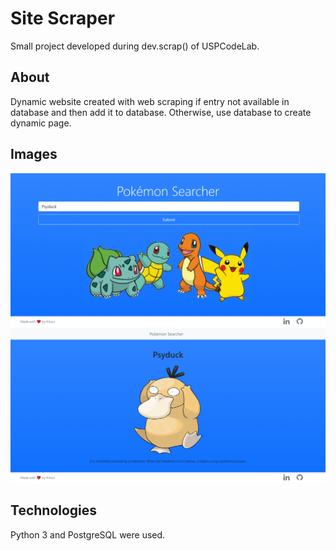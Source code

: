 # Site Scraper

Small project developed during dev.scrap() of USPCodeLab. 

## About

Dynamic website created with web scraping if entry not available in database and then add it to database.
Otherwise, use database to create dynamic page.

## Images

![HomePage](images/HomePage.png)
![Pokemon Page](images/PokemonPage.png)

## Technologies
Python 3 and PostgreSQL were used.